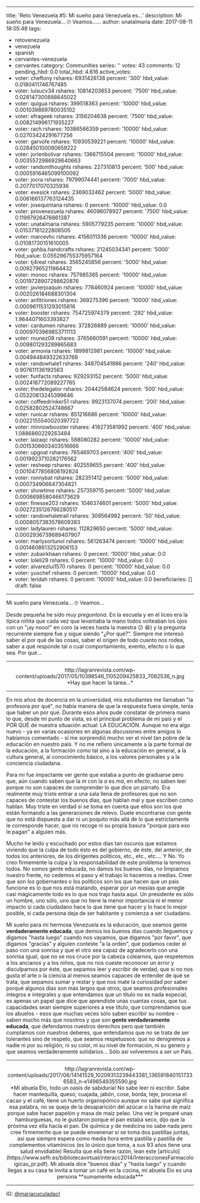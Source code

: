 
---
title: 'Reto Venezuela #5: Mi sueño para Venezuela es…'
description: Mi sueño para Venezuela... 🙄 Veamos......
author: unatalmaria
date: 2017-08-11 18:05:48
tags:
- retovenezuela
- venezuela
- spanish
- cervantes-venezuela
- cervantes
category: Communities
series: ''
votes: 43
comments: 12
pending_hbd: 0.0
total_hbd: 4.616
active_votes:
- voter: cheftony
  rshares: 6931426138
  percent: '300'
  hbd_value: 0.0180411746767485
- voter: luisucv34
  rshares: 10814203653
  percent: '7500'
  hbd_value: 0.028147300888645022
- voter: quigua
  rshares: 399518363
  percent: '10000'
  hbd_value: 0.001039869780035102
- voter: efrageek
  rshares: 3156204638
  percent: '7500'
  hbd_value: 0.008214996171935227
- voter: rach
  rshares: 10386566359
  percent: '10000'
  hbd_value: 0.02703424291677256
- voter: garvofe
  rshares: 10930539221
  percent: '10000'
  hbd_value: 0.028450100090659222
- voter: jorlenbolivar
  rshares: 1366715504
  percent: '10000'
  hbd_value: 0.0035572986929640663
- voter: randomthoughts
  rshares: 227310813
  percent: '500'
  hbd_value: 0.0005916465099100092
- voter: jocra
  rshares: 79799074441
  percent: '7000'
  hbd_value: 0.2077017070325936
- voter: evesick
  rshares: 2369032462
  percent: '5000'
  hbd_value: 0.006166137763124435
- voter: josequintana
  rshares: 0
  percent: '10000'
  hbd_value: 0.0
- voter: provenezuela
  rshares: 46096078927
  percent: '7500'
  hbd_value: 0.11997926476861387
- voter: unatalmaria
  rshares: 5905779235
  percent: '10000'
  hbd_value: 0.01537161222808505
- voter: marcevhc
  rshares: 4156011336
  percent: '10000'
  hbd_value: 0.01081730151610005
- voter: gohba.handcrafts
  rshares: 21245034341
  percent: '5000'
  hbd_value: 0.055296755375957164
- voter: tj4real
  rshares: 3565245856
  percent: '5000'
  hbd_value: 0.00927965211964432
- voter: monoc
  rshares: 757985365
  percent: '10000'
  hbd_value: 0.0019728907298620876
- voter: javierjoaquin
  rshares: 778460924
  percent: '10000'
  hbd_value: 0.002026184688301304
- voter: anfitriones
  rshares: 369275396
  percent: '10000'
  hbd_value: 0.0009611531293015816
- voter: booster
  rshares: 754725974379
  percent: '292'
  hbd_value: 1.9644071603393827
- voter: cardumen
  rshares: 372826889
  percent: '10000'
  hbd_value: 0.0009703969853711113
- voter: rnunez09
  rshares: 3765660591
  percent: '10000'
  hbd_value: 0.009801293289865683
- voter: armonia
  rshares: 1899812981
  percent: '10000'
  hbd_value: 0.004944849322633766
- voter: randowhale1
  rshares: 348704541986
  percent: '240'
  hbd_value: 0.907611136192563
- voter: funfacts
  rshares: 929293152
  percent: '5000'
  hbd_value: 0.002418772089227765
- voter: thedelegator
  rshares: 20442584624
  percent: '500'
  hbd_value: 0.05320813245399646
- voter: coffeedrinker51
  rshares: 9923137074
  percent: '200'
  hbd_value: 0.02582802524748667
- voter: runicar
  rshares: 851216686
  percent: '10000'
  hbd_value: 0.0022155540020397722
- voter: minnowbooster
  rshares: 418273581992
  percent: '400'
  hbd_value: 1.0886860229263484
- voter: laizaqc
  rshares: 588080282
  percent: '10000'
  hbd_value: 0.0015306603403516666
- voter: upgoat
  rshares: 765469703
  percent: '400'
  hbd_value: 0.0019923710282176562
- voter: resheep
  rshares: 402559655
  percent: '400'
  hbd_value: 0.0010477856806192824
- voter: ronnybat
  rshares: 282351412
  percent: '5000'
  hbd_value: 0.000734906647304821
- voter: showtime
  rshares: 257359715
  percent: '5000'
  hbd_value: 0.0006698580466173629
- voter: finesse203
  rshares: 1046374601
  percent: '5000'
  hbd_value: 0.0027235126766280517
- voter: randowhaletrail
  rshares: 309564982
  percent: '50'
  hbd_value: 0.0008057383578609383
- voter: ladylauren
  rshares: 112829650
  percent: '5000'
  hbd_value: 0.0002936739689407907
- voter: marlysortunol
  rshares: 561263474
  percent: '10000'
  hbd_value: 0.0014608613252906153
- voter: zubairkhaan
  rshares: 0
  percent: '10000'
  hbd_value: 0.0
- voter: loleli29
  rshares: 0
  percent: '10000'
  hbd_value: 0.0
- voter: alvarezlui1570
  rshares: 0
  percent: '10000'
  hbd_value: 0.0
- voter: yuschef
  rshares: 0
  percent: '10000'
  hbd_value: 0.0
- voter: leridah
  rshares: 0
  percent: '10000'
  hbd_value: 0.0
beneficiaries: []
draft: false
---

Mi sueño para Venezuela... 🙄 Veamos...

Desde pequeña he sido muy *preguntona*. En la escuela y en el liceo era la típica niñita que cada vez que levantaba la mano todos volteaban los ojos con un "¡ay nooo!" en coro (a veces hasta la maestra  😕 😆) y la pregunta recurrente siempre fue y sigue siendo "¿Por qué?". Siempre me interesó saber el por qué de las cosas, saber el origen de todo cuanto nos rodea, saber a qué responde tal o cual comportamiento, evento, efecto o lo que sea. Por qué...

<hr>

<center>http://lagranrevista.com/wp-content/uploads/2017/05/10398546_1105209425833_7082536_n.jpg</center>
<center>*Hay que hacer la tarea...*</center>

<hr>

En mis años de docencia en la universidad, mis estudiantes me llamaban "la profesora por qué", no había manera de que la respuesta fuera simple, tenía que haber un por qué. Durante esos años pude constatar de primera mano lo que, desde mi punto de vista, es el principal problema de mi país y el POR QUÉ de nuestra situación actual: LA EDUCACIÓN. Aunque no era algo nuevo - ya en varias ocasiones en algunas discusiones entre amigos lo habíamos comentado - sí me sorprendió mucho ver el nivel tan pobre de la educación en nuestro país. Y no me refiero únicamente a la parte formal de la educación, a la formación como tal sino a la educación en general, a la cultura general, al conocimiento básico, a los valores personales y a la conciencia ciudadana. 

Para mi fue impactante ver gente que estaba a punto de graduarse pero que, aún cuando saben que la *m* con la *a* es *ma*, en efecto, no saben leer porque no son capaces de comprender lo que dice un párrafo. Era realmente muy triste entrar a una sala llena de profesores que no son capaces de contestar los buenos días, que hablan mal y que escriben como hablan. Muy triste en verdad si se toma en cuenta que ellos son los que están formando a las generaciones de relevo. Duele encontrarse con gente que no está dispuesta a dar ni un poquito más allá de lo que estrictamente le corresponde hacer, que no recoge ni su propia basura "porque para eso le pagan" a alguien más. 

Mucho he leído y escuchado por estos días tan oscuros que estamos viviendo que la culpa de todo ésto es del gobierno, de éste, del anterior, de todos los anteriores, de los dirigentes políticos, etc., etc., etc.... Y No. Yo creo firmemente la culpa y la responsabilidad de este problema la tenemos todos. No somos gente educada, no damos los buenos días, no limpiamos nuestro frente, no cedemos el paso y el trabajo lo hacemos a medias. Creer que son los gobernantes o los políticos son los que hacen que un país funcione es lo que nos está matando, esperar por un mesías que arregle casi mágicamente todo es lo que nos trajo hasta aquí. Un presidente es sólo un hombre, uno sólo, uno que no tiene la menor importancia ni el menor impacto si cada ciudadano hace lo que tiene que hacer y lo hace lo mejor posible, si cada persona deja de ser habitante y comienza a ser ciudadano. 

Mi sueño para mi hermosa Venezuela es la educación, que seamos gente **verdaderamente educada**, que demos los buenos días cuando lleguemos y digamos "hasta luego" cuando nos vayamos, que digamos "por favor", que digamos "gracias" y alguien conteste "a la orden", que podamos ceder el paso con una sonrisa y que el otro sea capaz de agradecerlo con una sonrisa igual, que no se nos cruce por la cabeza colearnos, que respetemos a los ancianos y a los niños, que no nos cueste reconocer un error y disculparnos por éste, que sepamos leer y escribir de verdad, que si no nos gusta el arte o la ciencia al menos seamos capaces de entender de qué se trata, que sepamos sumar y restar y que nos mate la curiosidad por saber porqué algunos días son más largos que otros, que seamos profesionales íntegros e integrales y que entendamos que un título no es nada especial, es apenas un papel que dice que aprendiste unas cuantas cosas, que tus capacidades sean siempre superiores a ese título, que comprendamos que los abuelos - esos que muchas veces sólo saben escribir su nombre - saben mucho más que nosotros y que son **gente verdaderamente educada**, que defendamos nuestros derechos pero que también cumplamos con nuestros deberes, que entendamos que no se trata de ser tolerantes sino de respeto, que seamos respetuosos: que no denigremos a nadie ni por su religión, ni su color, ni su nivel de formación, ni su genero y que seamos verdaderamente solidarios... Sólo así volveremos a ser un País.

<hr>

<center>http://lagranrevista.com/wp-content/uploads/2017/06/14141529_10209313239443381_1365918401517336583_n-e1496549355590.jpg</center>
<center>*Mi abuela Elo, todo un oasis de sabiduría! No sabe leer ni escribir. Sabe hacer mantequilla, queso, cuajada, jabón, cose, borda, teje, procesa el cacao y el café, tiene un huerto organopónico aunque no sabe qué significa esa palabra, no se queja de la desaparición del azúcar o la harina de maíz porque sabe hacer papelón y masa de maíz pelao. Una vez le preparé unas hamburguesas, no le gustaron porque el pan estaba seco, dijo que la próxima vez ella hacía el pan. De química y de medicina no sabe nada pero cree firmemente que se puede envenenar si se toma dos pastillas juntas, así que siempre espera como media hora entre pastilla y pastilla de complementos vitamínicos (es lo único que toma, a sus 93 años tiene una salud envidiable) Resulta que ella tiene razón, lean este [artículo](https://www.sefh.es/bibliotecavirtual/interacc2014/InteraccionesFarmacoloigicas_pr.pdf). Mi abuela dice "buenos días" y "hasta luego" y cuando llegas a su casa te invita a tomar un café en la cocina, mi abuela Elo es una persona **sumamente educada***</center>

<hr>

IG: [@mariacuculadacl](http://instagram.com/mariacuculadacl) 
